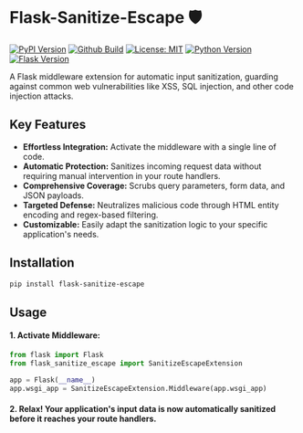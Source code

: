 # Flask-Sanitize-Escape 🛡️

[![PyPI Version](https://img.shields.io/pypi/v/flask-sanitize-escape)](https://pypi.org/project/flask-sanitize-escape/)
[![Github Build](https://github.com/mayur19/flask-sanitize-escape/actions/workflows/publish_to_pypi.yml/badge.svg)](https://github.com/mayur19/flask-sanitize-escape/actions/workflows/publish_to_pypi.yml)
[![License: MIT](https://img.shields.io/badge/License-MIT-yellow.svg)](https://opensource.org/licenses/MIT)
[![Python Version](https://img.shields.io/badge/python-3.x-blue.svg)](https://www.python.org/downloads/release/python-3116/)
[![Flask Version](https://img.shields.io/badge/flask-2.x-green.svg)](https://flask.palletsprojects.com/en/2.3.x/)


A Flask middleware extension for automatic input sanitization, guarding against common web vulnerabilities like XSS, SQL injection, and other code injection attacks.


## Key Features

- **Effortless Integration:**  Activate the middleware with a single line of code.
- **Automatic Protection:** Sanitizes incoming request data without requiring manual intervention in your route handlers.
- **Comprehensive Coverage:** Scrubs query parameters, form data, and JSON payloads.
- **Targeted Defense:** Neutralizes malicious code through HTML entity encoding and regex-based filtering.
- **Customizable:** Easily adapt the sanitization logic to your specific application's needs.

## Installation

```bash
pip install flask-sanitize-escape
```

## Usage

#### 1. Activate Middleware:
```python
from flask import Flask
from flask_sanitize_escape import SanitizeEscapeExtension

app = Flask(__name__)
app.wsgi_app = SanitizeEscapeExtension.Middleware(app.wsgi_app)
```
#### 2. Relax! Your application's input data is now automatically sanitized before it reaches your route handlers.